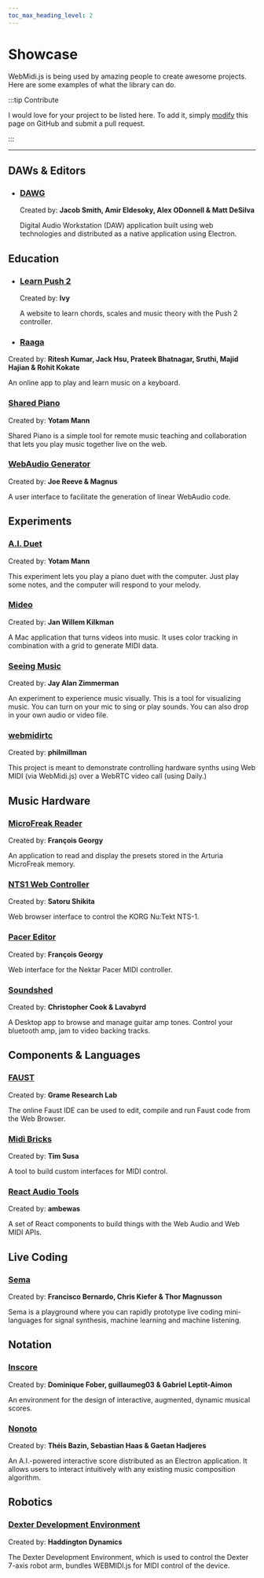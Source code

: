 ```yaml
---
toc_max_heading_level: 2
---
```


# Showcase

WebMidi.js is being used by amazing people to create awesome projects. Here are some examples of 
what the library can do.

:::tip Contribute

I would love for your project to be listed here. To add it, simply
[modify](https://github.com/djipco/webmidi/edit/develop/website/src/pages/showcase/index.md) this
page on GitHub and submit a pull request.

:::

---
## DAWs & Editors

* ### [DAWG](https://dawg.dev/)
  Created by: **Jacob Smith, Amir Eldesoky, Alex ODonnell & Matt DeSilva**

  Digital Audio Workstation (DAW) application built using web technologies and distributed as a native 
  application using Electron.


## Education

* ### [Learn Push 2](https://github.com/greyivy/learn-push2-with-svelte)
  Created by: **Ivy**

  A website to learn chords, scales and music theory with the Push 2 controller.

* ### [Raaga](https://raaga.riteshkr.com/)
Created by: **Ritesh Kumar, Jack Hsu, Prateek Bhatnagar, Sruthi, Majid Hajian & Rohit Kokate**

An online app to play and learn music on a keyboard.

### [Shared Piano](https://musiclab.chromeexperiments.com/Shared-Piano/)
Created by: **Yotam Mann**

Shared Piano is a simple tool for remote music teaching and collaboration that lets you play music
together live on the web.

### [WebAudio Generator](https://webaudio.simmsreeve.com/)
Created by: **Joe Reeve & Magnus**

A user interface to facilitate the generation of linear WebAudio code.


## Experiments

### [A.I. Duet](https://experiments.withgoogle.com/ai-duet)
Created by: **Yotam Mann**

This experiment lets you play a piano duet with the computer. Just play some notes, and the computer
will respond to your melody.

### [Mideo](https://github.com/jwktje/mideo)
Created by: **Jan Willem Kilkman**

A Mac application that turns videos into music. It uses color tracking in combination with a grid to
generate MIDI data.

### [Seeing Music](https://experiments.withgoogle.com/seeing-music)
Created by: **Jay Alan Zimmerman**

An experiment to experience music visually. This is a tool for visualizing music. You can turn on 
your mic to sing or play sounds. You can also drop in your own audio or video file.

### [webmidirtc](https://github.com/philmillman/webmidirtc)
Created by: **philmillman**

This project is meant to demonstrate controlling hardware synths using Web MIDI (via WebMidi.js)
over a WebRTC video call (using Daily.)


## Music Hardware

### [MicroFreak Reader](https://studiocode.dev/doc/microfreak-reader/)
Created by: **François Georgy**

An application to read and display the presets stored in the Arturia MicroFreak memory.

### [NTS1 Web Controller](https://directions4.github.io/nts1-web-controller/)
Created by: **Satoru Shikita**

Web browser interface to control the KORG Nu:Tekt NTS-1.

### [Pacer Editor](https://studiocode.dev/pacer-editor/#/)
Created by: **François Georgy**

Web interface for the Nektar Pacer MIDI controller.

### [Soundshed](https://soundshed.com/)
Created by: **Christopher Cook & Lavabyrd**

A Desktop app to browse and manage guitar amp tones. Control your bluetooth amp, jam to video
backing tracks.


## Components & Languages

### [FAUST](https://faust.grame.fr/)
Created by: **Grame Research Lab**

The online Faust IDE can be used to edit, compile and run Faust code from the Web Browser.

### [Midi Bricks](https://midi-bricks.timsusa.vercel.app/)
Created by: **Tim Susa**

A tool to build custom interfaces for MIDI control.

### [React Audio Tools](http://react-audio-tools.surge.sh/)
Created by: **ambewas**

A set of React components to build things with the Web Audio and Web MIDI APIs.


## Live Coding

### [Sema](https://sema.codes/)
Created by: **Francisco Bernardo, Chris Kiefer & Thor Magnusson**

Sema is a playground where you can rapidly prototype live coding mini-languages for signal 
synthesis, machine learning and machine listening.


## Notation

### [Inscore](https://inscore.grame.fr/)
Created by: **Dominique Fober, guillaumeg03 & Gabriel Leptit-Aimon**

An environment for the design of interactive, augmented, dynamic musical scores.

### [Nonoto](https://github.com/SonyCSLParis/NONOTO)
Created by: **Théis Bazin, Sebastian Haas & Gaetan Hadjeres**

An A.I.-powered interactive score distributed as an Electron application. It allows users to
interact intuitively with any existing music composition algorithm.

## Robotics

### [Dexter Development Environment](https://www.hdrobotic.com/software)
Created by: **Haddington Dynamics**

The Dexter Development Environment, which is used to control the Dexter 7-axis robot arm, bundles
WEBMIDI.js for MIDI control of the device. 
